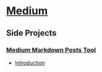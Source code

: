 
# [Medium](https://medium.com/@liuliushare)

## Side Projects

### [Medium Markdown Posts Tool](https://github.com/liuliuOD/Medium-Markdown-Posts-Tool)

- [Introduction](https://medium.com/@liuliushare/medium-markdown-posts-tool-e5f2603ee74c)
